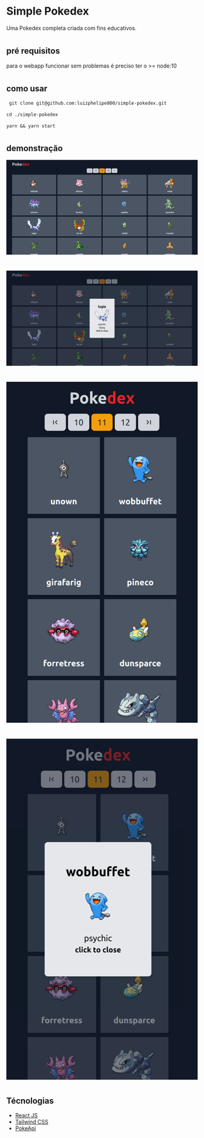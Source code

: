 # Simple Pokedex
Uma Pokedex completa criada com fins educativos.
#
## pré requisitos
para o webapp funcionar sem problemas é preciso ter o >= node:10
#
## como usar
``` 
 git clone git@github.com:luizphelipe800/simple-pokedex.git
```
```
cd ./simple-pokedex
```
```
yarn && yarn start
```
#
## demonstração

<img src="./assets/pokedex01.png"/>

#

<img src="./assets/pokedex02.png"/>

#

<img src="./assets/pokedex03.png"/>

#

<img src="./assets/pokedex04.png"/>

#

## Técnologias

* [React JS](https://github.com/facebook/react)
* [Tailwind CSS](https://github.com/tailwindlabs/tailwindcss)
* [PokeApi](https://pokeapi.co/)